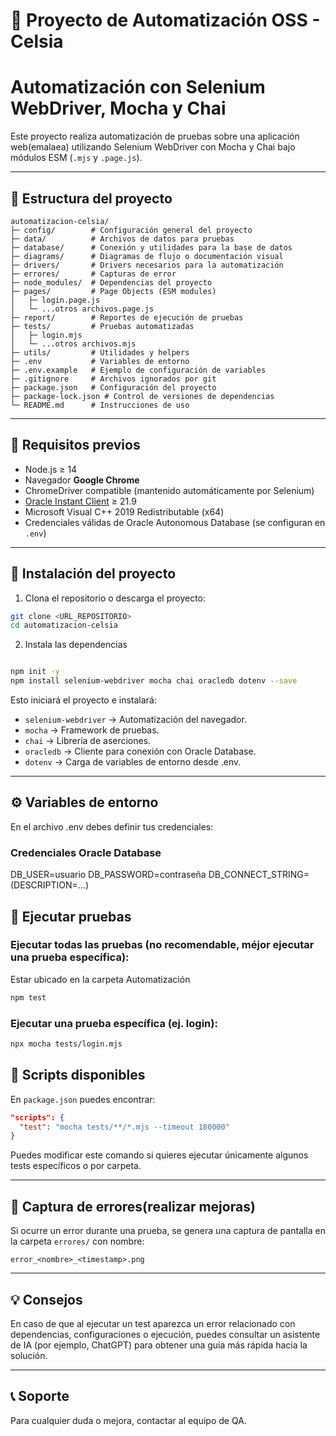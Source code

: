 # 🧪 Proyecto de Automatización OSS - Celsia

# Automatización con Selenium WebDriver, Mocha y Chai

Este proyecto realiza automatización de pruebas sobre una aplicación web(emalaea) utilizando Selenium WebDriver con Mocha y Chai bajo módulos ESM (`.mjs` y `.page.js`).

---

## 📁 Estructura del proyecto

```
automatizacion-celsia/
├─ config/        # Configuración general del proyecto
├─ data/          # Archivos de datos para pruebas
├─ database/      # Conexión y utilidades para la base de datos
├─ diagrams/      # Diagramas de flujo o documentación visual
├─ drivers/       # Drivers necesarios para la automatización
├─ errores/       # Capturas de error
├─ node_modules/  # Dependencias del proyecto
├─ pages/         # Page Objects (ESM modules)
│   ├─ login.page.js
│   └─ ...otros archivos.page.js
├─ report/        # Reportes de ejecución de pruebas
├─ tests/         # Pruebas automatizadas
│   ├─ login.mjs
│   └─ ...otros archivos.mjs
├─ utils/         # Utilidades y helpers
├─ .env           # Variables de entorno
├─ .env.example   # Ejemplo de configuración de variables
├─ .gitignore     # Archivos ignorados por git
├─ package.json   # Configuración del proyecto
├─ package-lock.json # Control de versiones de dependencias
└─ README.md      # Instrucciones de uso

```

---

## 🚀 Requisitos previos

- Node.js ≥ 14
- Navegador **Google Chrome**
- ChromeDriver compatible (mantenido automáticamente por Selenium)
- [Oracle Instant Client](https://www.oracle.com/database/technologies/instant-client.html) ≥ 21.9  
- Microsoft Visual C++ 2019 Redistributable (x64)  
- Credenciales válidas de Oracle Autonomous Database (se configuran en `.env`)

---

## 🔧 Instalación del proyecto

1. Clona el repositorio o descarga el proyecto:

```bash
git clone <URL_REPOSITORIO>
cd automatizacion-celsia
```

2. Instala las dependencias

```bash

npm init -y 
npm install selenium-webdriver mocha chai oracledb dotenv --save

```

Esto iniciará el proyecto e instalará:
- `selenium-webdriver` → Automatización del navegador.
- `mocha` → Framework de pruebas.
- `chai` → Librería de aserciones.
- `oracledb` → Cliente para conexión con Oracle Database.
- `dotenv` → Carga de variables de entorno desde .env.

---

## ⚙️ Variables de entorno

En el archivo .env debes definir tus credenciales:

### Credenciales Oracle Database
DB_USER=usuario
DB_PASSWORD=contraseña
DB_CONNECT_STRING=(DESCRIPTION=...)


## 🧪 Ejecutar pruebas

### Ejecutar todas las pruebas (no recomendable, méjor ejecutar una prueba específica):
Estar ubicado en la carpeta Automatización

```bash
npm test
```

### Ejecutar una prueba específica (ej. login):
```bash
npx mocha tests/login.mjs 
```

## 🧰 Scripts disponibles

En `package.json` puedes encontrar:

```json
"scripts": {
  "test": "mocha tests/**/*.mjs --timeout 180000"
}
```
Puedes modificar este comando si quieres ejecutar únicamente algunos tests específicos o por carpeta.

---

## 📸 Captura de errores(realizar mejoras)

Si ocurre un error durante una prueba, se genera una captura de pantalla en la carpeta `errores/` con nombre: 

```
error_<nombre>_<timestamp>.png
```

---

## 💡 Consejos

En caso de que al ejecutar un test aparezca un error relacionado con dependencias, configuraciones o ejecución, puedes consultar un asistente de IA (por ejemplo, ChatGPT) para obtener una guía más rápida hacia la solución.


---

## 📞 Soporte

Para cualquier duda o mejora, contactar al equipo de QA.
